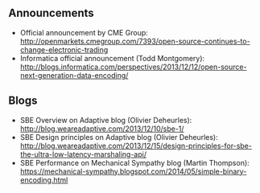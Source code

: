 ## Announcements

 - Official announcement by CME Group: http://openmarkets.cmegroup.com/7393/open-source-continues-to-change-electronic-trading
 - Informatica official announcement (Todd Montgomery): http://blogs.informatica.com/perspectives/2013/12/12/open-source-next-generation-data-encoding/

## Blogs

 - SBE Overview on Adaptive blog (Olivier Deheurles): http://blog.weareadaptive.com/2013/12/10/sbe-1/
 - SBE Design principles on Adaptive blog (Olivier Deheurles): http://blog.weareadaptive.com/2013/12/15/design-principles-for-sbe-the-ultra-low-latency-marshaling-api/
 - SBE Performance on Mechanical Sympathy blog (Martin Thompson): https://mechanical-sympathy.blogspot.com/2014/05/simple-binary-encoding.html